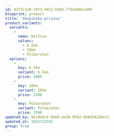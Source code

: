 ```yaml
---
id: 8373c220-19f3-4452-b9d5-7f9a566bcd90
blueprint: product
title: 'Skupinska prijava'
product_variants:
  variants:
    -
      name: Dolžina
      values:
        - 6.5km
        - 10km
        - Polmaraton
  options:
    -
      key: 6.5km
      variant: 6.5km
      price: 2000
    -
      key: 10km
      variant: 10km
      price: 2200
    -
      key: Polmaraton
      variant: Polmaraton
      price: 2500
updated_by: 92c844c4-0b68-4e10-9f82-950d24236efc
updated_at: 1655722591
group: true
---
```

